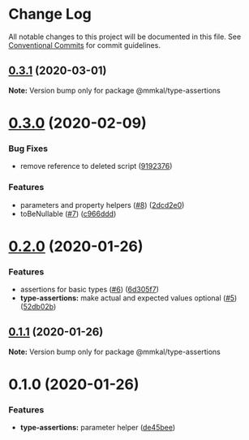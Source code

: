 # Change Log

All notable changes to this project will be documented in this file.
See [Conventional Commits](https://conventionalcommits.org) for commit guidelines.

## [0.3.1](https://github.com/mmkal/js/compare/@mmkal/type-assertions@0.3.0...@mmkal/type-assertions@0.3.1) (2020-03-01)

**Note:** Version bump only for package @mmkal/type-assertions





# [0.3.0](https://github.com/mmkal/js/compare/@mmkal/type-assertions@0.2.0...@mmkal/type-assertions@0.3.0) (2020-02-09)


### Bug Fixes

* remove reference to deleted script ([9192376](https://github.com/mmkal/js/commit/9192376a2fa369cfbd8f599edef4cfd64e0e28cd))


### Features

* parameters and property helpers ([#8](https://github.com/mmkal/js/issues/8)) ([2dcd2e0](https://github.com/mmkal/js/commit/2dcd2e058ec33f49bc718f084075bd88af0cf709))
* toBeNullable ([#7](https://github.com/mmkal/js/issues/7)) ([c966ddd](https://github.com/mmkal/js/commit/c966dddbba2fcb65a6a4d4283811204a5aeb5c1a))





# [0.2.0](https://github.com/mmkal/js/compare/@mmkal/type-assertions@0.1.1...@mmkal/type-assertions@0.2.0) (2020-01-26)


### Features

* assertions for basic types ([#6](https://github.com/mmkal/js/issues/6)) ([6d305f7](https://github.com/mmkal/js/commit/6d305f7ecd58114e15b1ad97811b0f4e35c50fb3))
* **type-assertions:** make actual and expected values optional ([#5](https://github.com/mmkal/js/issues/5)) ([52db02b](https://github.com/mmkal/js/commit/52db02bdbd0eb6c4767078c0080319ced866d6c5))





## [0.1.1](https://github.com/mmkal/js/compare/@mmkal/type-assertions@0.1.0...@mmkal/type-assertions@0.1.1) (2020-01-26)

**Note:** Version bump only for package @mmkal/type-assertions





# 0.1.0 (2020-01-26)


### Features

* **type-assertions:** parameter helper ([de45bee](https://github.com/mmkal/js/commit/de45beefa984b17f686ba387ffab9675f28ec74a))
